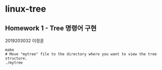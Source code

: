 # linux-tree  
## Homework 1 - Tree 명령어 구현
2019203032 이정훈  

```
make
# Move "mytree" file to the directory where you want to view the tree structure.
./mytree
```
